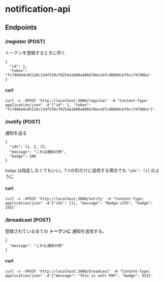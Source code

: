 notification-api
================

## Endpoints
### /register (POST)
トークンを登録するときに叩く.

```
{
  "id": 1,
  "token": "fc749644c85116c134f539cf0254a1680a48bb70ece5fcd88b9cb79cc74fd0ba"
}
```

#### curl
```
curl -v -XPOST 'http://localhost:3000/register' -H "Content-Type: application/json" -d'{"id": 1, "token": "fc749644c85116c134f539cf0254a1680a48bb70ece5fcd88b9cb79cc74fd0ba"}'
```

### /notify (POST)
通知を送る

```
{
  "ids": [1, 2, 3],
  "message": "これは通知の例",
  "badge": 100
}
```
`badge` は指定しなくてもいい。1つのIDだけに送信する場合でも `"ids": [1]` のように

#### curl
```
curl -v -XPOST 'http://localhost:3000/notify' -H "Content-Type: application/json" -d'{"ids": [1], "message": "Badge->255", "badge": 255}'
```

### /broadcast (POST)
登録されている全ての __トークンに__ 通知を送信する。

```
{
  "message": "これも通知の例"
}
```

#### curl
```
curl -v -XPOST 'http://localhost:3000/broadcast' -H "Content-Type: application/json" -d'{"message": "This is nott PHP", "badge": 333}'
```